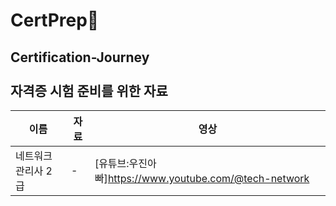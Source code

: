 # CertPrep🎫
Certification-Journey <br><br> 
자격증 시험 준비를 위한 자료
-------------------------
|이름|자료|영상|
|---|---|---|
|네트워크관리사 2급|-|[유튜브:우진아빠]https://www.youtube.com/@tech-network|
